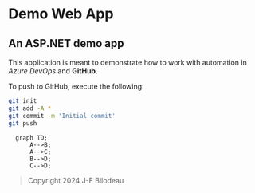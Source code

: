 # Demo Web App
## An ASP.NET demo app

This application is meant to demonstrate how to work with automation in _Azure DevOps_ and **GitHub**.

To push to GitHub, execute the following:

```bash
git init
git add -A *
git commit -m 'Initial commit'
git push
```

```mermaid
  graph TD;
      A-->B;
      A-->C;
      B-->D;
      C-->D;
```

> Copyright 2024 J-F Bilodeau